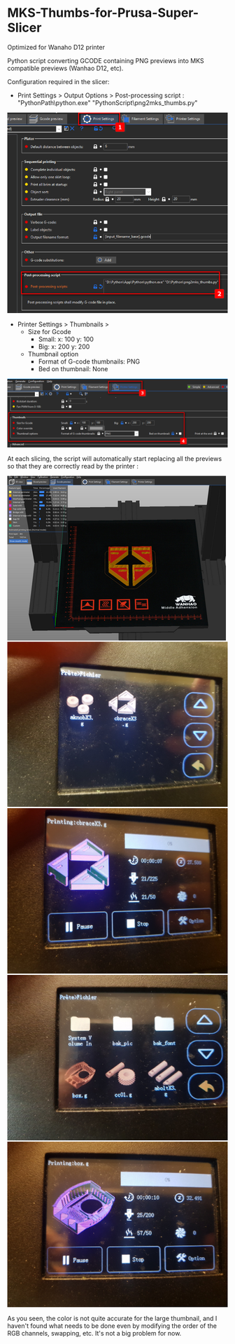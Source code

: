 # MKS-Thumbs-for-Prusa-Super-Slicer
Optimized for Wanaho D12 printer

Python script converting GCODE containing PNG previews into MKS compatible previews (Wanhao D12, etc).

Configuration required in the slicer:

- Print Settings > Output Options > Post-processing script : "PythonPath\python.exe" "PythonScript\png2mks_thumbs.py"

![scr01](scr01.png)

- Printer Settings > Thumbnails >
  - Size for Gcode
    - Small: x: 100 y: 100
    - Big: x: 200 y: 200
  - Thumbnail option
    - Format of G-code thumbnails: PNG
    - Bed on thumbnail: None

![scr02](scr02.png)

At each slicing, the script will automatically start replacing all the previews so that they are correctly read by the printer :

![scr03](scr03.png)
![scr04](scr04.jpg)
![scr05](scr05.jpg)
![scr06](scr06.jpg)
![scr07](scr07.jpg)

As you seen, the color is not quite accurate for the large thumbnail, and I haven't found what needs to be done even by modifying the order of the RGB channels, swapping, etc. It's not a big problem for now.
